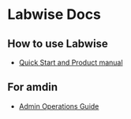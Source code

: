 # Labwise Docs

## How to use Labwise
- [Quick Start and Product manual](/en/quick_start.md)

## For amdin
- [Admin Operations Guide](/en/admin.md)
